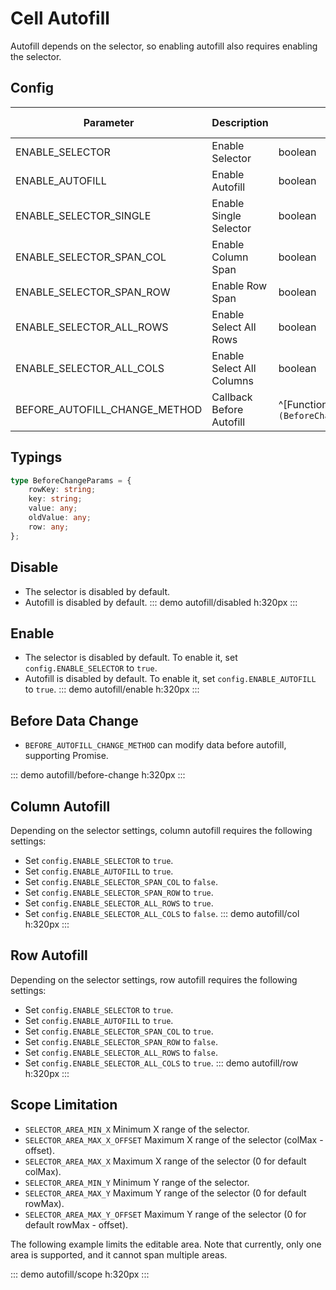 # Cell Autofill

Autofill depends on the selector, so enabling autofill also requires enabling the selector.

## Config

| Parameter                | Description             | Type    | Optional Values | Default Value |
| ------------------------ | ----------------------- | ------- | --------------- | ------------- |
| ENABLE_SELECTOR          | Enable Selector         | boolean | —               | false         |
| ENABLE_AUTOFILL          | Enable Autofill         | boolean | —               | false         |
| ENABLE_SELECTOR_SINGLE   | Enable Single Selector  | boolean | —               | false         |
| ENABLE_SELECTOR_SPAN_COL | Enable Column Span      | boolean | —               | true          |
| ENABLE_SELECTOR_SPAN_ROW | Enable Row Span         | boolean | —               | true          |
| ENABLE_SELECTOR_ALL_ROWS | Enable Select All Rows  | boolean | —               | true          |
| ENABLE_SELECTOR_ALL_COLS | Enable Select All Columns | boolean | —             | true          |
| BEFORE_AUTOFILL_CHANGE_METHOD | Callback Before Autofill | ^[Function]`(BeforeChangeParams[])=>BeforeChangeParams[]\|Promise<BeforeChangeParams[]>` | — | — |

## Typings

```ts
type BeforeChangeParams = {
    rowKey: string;
    key: string;
    value: any;
    oldValue: any;
    row: any;
};
```

## Disable

- The selector is disabled by default.
- Autofill is disabled by default.
::: demo
autofill/disabled
h:320px
:::

## Enable

- The selector is disabled by default. To enable it, set `config.ENABLE_SELECTOR` to `true`.
- Autofill is disabled by default. To enable it, set `config.ENABLE_AUTOFILL` to `true`.
::: demo
autofill/enable
h:320px
:::

## Before Data Change

- `BEFORE_AUTOFILL_CHANGE_METHOD` can modify data before autofill, supporting Promise.
  
::: demo
autofill/before-change
h:320px
:::

## Column Autofill

Depending on the selector settings, column autofill requires the following settings:
- Set `config.ENABLE_SELECTOR` to `true`.
- Set `config.ENABLE_AUTOFILL` to `true`.
- Set `config.ENABLE_SELECTOR_SPAN_COL` to `false`.
- Set `config.ENABLE_SELECTOR_SPAN_ROW` to `true`.
- Set `config.ENABLE_SELECTOR_ALL_ROWS` to `true`.
- Set `config.ENABLE_SELECTOR_ALL_COLS` to `false`.
::: demo
autofill/col
h:320px
:::

## Row Autofill

Depending on the selector settings, row autofill requires the following settings:
- Set `config.ENABLE_SELECTOR` to `true`.
- Set `config.ENABLE_AUTOFILL` to `true`.
- Set `config.ENABLE_SELECTOR_SPAN_COL` to `true`.
- Set `config.ENABLE_SELECTOR_SPAN_ROW` to `false`.
- Set `config.ENABLE_SELECTOR_ALL_ROWS` to `false`.
- Set `config.ENABLE_SELECTOR_ALL_COLS` to `true`.
::: demo
autofill/row
h:320px
:::

## Scope Limitation
- `SELECTOR_AREA_MIN_X` Minimum X range of the selector.
- `SELECTOR_AREA_MAX_X_OFFSET` Maximum X range of the selector (colMax - offset).
- `SELECTOR_AREA_MAX_X` Maximum X range of the selector (0 for default colMax).
- `SELECTOR_AREA_MIN_Y` Minimum Y range of the selector.
- `SELECTOR_AREA_MAX_Y` Maximum Y range of the selector (0 for default rowMax).
- `SELECTOR_AREA_MAX_Y_OFFSET` Maximum Y range of the selector (0 for default rowMax - offset).

The following example limits the editable area. Note that currently, only one area is supported, and it cannot span multiple areas.

::: demo
autofill/scope
h:320px
:::
